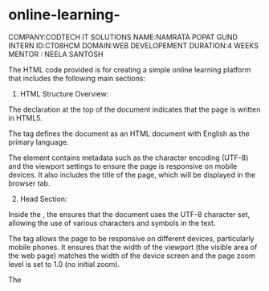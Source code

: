 # online-learning-
COMPANY:CODTECH IT SOLUTIONS
NAME:NAMRATA POPAT GUND
INTERN ID:CT08HCM
DOMAIN:WEB DEVELOPEMENT
DURATION:4 WEEKS
MENTOR : NEELA SANTOSH

The HTML code provided is for creating a simple online learning platform that includes the following main sections:

1. HTML Structure Overview:

The <!DOCTYPE html> declaration at the top of the document indicates that the page is written in HTML5.

The <html lang="en"> tag defines the document as an HTML document with English as the primary language.

The <head> element contains metadata such as the character encoding (UTF-8) and the viewport settings to ensure the page is responsive on mobile devices. It also includes the title of the page, which will be displayed in the browser tab.



2. Head Section:

Inside the <head>, the <meta charset="UTF-8"> ensures that the document uses the UTF-8 character set, allowing the use of various characters and symbols in the text.

The <meta name="viewport" content="width=device-width, initial-scale=1.0"> tag allows the page to be responsive on different devices, particularly mobile phones. It ensures that the width of the viewport (the visible area of the web page) matches the width of the device screen and the page zoom level is set to 1.0 (no initial zoom).

The <title> tag sets the text that will appear on the browser tab, which is "Online Learning Platform" in this case.



3. CSS Styling: The style section inside the <head> applies the layout and design of the web page. Here are the main styles used:

Body:

The body of the page uses the Arial, sans-serif font family for the text.

It also sets margin: 0; padding: 0; to remove default margins and padding applied by the browser.

The background color of the body is set to #f9f9f9, which is a light gray color, making the page look clean and simple.


Header:

The header has a background color of #4CAF50, which is a shade of green, with white text (color: white).

The padding of the header is 1rem to give space around the header text, and text-align: center; centers the text horizontally.


#OUTPUT

![Image](https://github.com/user-attachments/assets/a8164d87-e7a4-4830-9955-b80360ab804f)
![Image](https://github.com/user-attachments/assets/5fdb8f8b-01a2-49d5-80ce-3461eba7b784)
